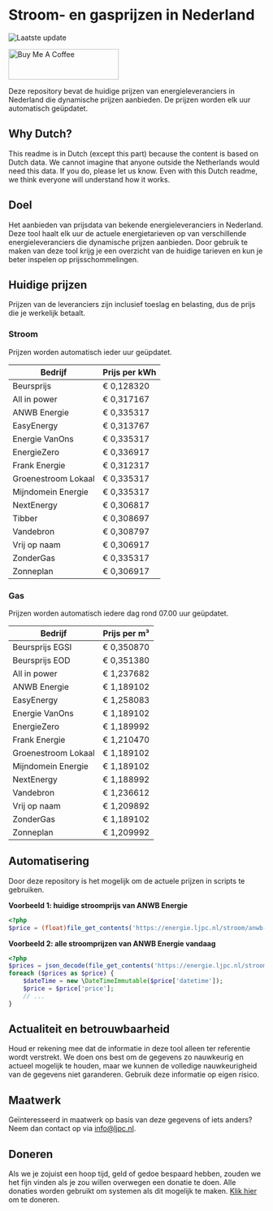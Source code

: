 # Stroom- en gasprijzen in Nederland

![Laatste update](https://img.shields.io/badge/laatste%20update-2024--08--07%2007%3A00%20CET-brightgreen)

<a href="https://www.buymeacoffee.com/Lars-" target="_blank"><img src="https://cdn.buymeacoffee.com/buttons/v2/default-orange.png" alt="Buy Me A Coffee" height="60" style="height: 60px !important;width: 217px !important;" ></a>

Deze repository bevat de huidige prijzen van energieleveranciers in Nederland die dynamische prijzen aanbieden. De prijzen worden elk uur automatisch geüpdatet.

## Why Dutch?

This readme is in Dutch (except this part) because the content is based on Dutch data. We cannot imagine that anyone outside the Netherlands would need this data. If you do, please let us know. Even with this Dutch readme, we think
everyone will understand how it works.

## Doel

Het aanbieden van prijsdata van bekende energieleveranciers in Nederland. Deze tool haalt elk uur de actuele energietarieven op van verschillende energieleveranciers die dynamische prijzen aanbieden. Door gebruik te maken van deze tool
krijg je een overzicht van de huidige tarieven en kun je beter inspelen op prijsschommelingen.

## Huidige prijzen

Prijzen van de leveranciers zijn inclusief toeslag en belasting, dus de prijs die je werkelijk betaalt.

### Stroom

Prijzen worden automatisch ieder uur geüpdatet.

 Bedrijf | Prijs per kWh 
---------|---------------
Beursprijs | € 0,128320
All in power | € 0,317167
ANWB Energie | € 0,335317
EasyEnergy | € 0,313767
Energie VanOns | € 0,335317
EnergieZero | € 0,336917
Frank Energie | € 0,312317
Groenestroom Lokaal | € 0,335317
Mijndomein Energie | € 0,335317
NextEnergy | € 0,306817
Tibber | € 0,308697
Vandebron | € 0,308797
Vrij op naam | € 0,306917
ZonderGas | € 0,335317
Zonneplan | € 0,306917


### Gas

Prijzen worden automatisch iedere dag rond 07.00 uur geüpdatet.

 Bedrijf | Prijs per m³ 
---------|--------------
Beursprijs EGSI | € 0,350870
Beursprijs EOD | € 0,351380
All in power | € 1,237682
ANWB Energie | € 1,189102
EasyEnergy | € 1,258083
Energie VanOns | € 1,189102
EnergieZero | € 1,189992
Frank Energie | € 1,210470
Groenestroom Lokaal | € 1,189102
Mijndomein Energie | € 1,189102
NextEnergy | € 1,188992
Vandebron | € 1,236612
Vrij op naam | € 1,209892
ZonderGas | € 1,189102
Zonneplan | € 1,209992


## Automatisering

Door deze repository is het mogelijk om de actuele prijzen in scripts te gebruiken.

**Voorbeeld 1: huidige stroomprijs van ANWB Energie**

```php
<?php
$price = (float)file_get_contents('https://energie.ljpc.nl/stroom/anwb-energie-nu.txt');

```

**Voorbeeld 2: alle stroomprijzen van ANWB Energie vandaag**

```php
<?php
$prices = json_decode(file_get_contents('https://energie.ljpc.nl/stroom/all-in-power-vandaag.json'),true);
foreach ($prices as $price) {
    $dateTime = new \DateTimeImmutable($price['datetime']);
    $price = $price['price'];
    // ...
}
```

## Actualiteit en betrouwbaarheid

Houd er rekening mee dat de informatie in deze tool alleen ter referentie wordt verstrekt. We doen ons best om de gegevens zo nauwkeurig en actueel mogelijk te houden, maar we kunnen de volledige nauwkeurigheid van de gegevens niet
garanderen. Gebruik deze informatie op eigen risico.

## Maatwerk

Geïnteresseerd in maatwerk op basis van deze gegevens of iets anders? Neem dan contact op
via [info@ljpc.nl](mailto:info@ljpc.nl?subject=Energie%20prijzen).

## Doneren

Als we je zojuist een hoop tijd, geld of gedoe bespaard hebben, zouden we het fijn vinden als je zou willen overwegen een
donatie te doen. Alle donaties worden gebruikt om systemen als dit mogelijk te
maken. [Klik hier](https://www.buymeacoffee.com/Lars-) om te doneren.
